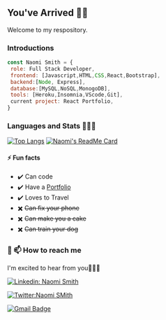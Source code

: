 
## You've Arrived 👋🏾
<p> Welcome to my respository.<p>

 ### Introductions
 ```javascript
const Naomi Smith = {
  role: Full Stack Developer,
  frontend: [Javascript,HTML,CSS,React,Bootstrap],
  backend:[Node, Express],
  database:[MySQL,NoSQL,MonogoDB],
  tools: [Heroku,Insomnia,VScode,Git],
  current project: React Portfolio,
}
```
<!--   <p> Good day my name is Naomi Smith. I am a recent graduate from UNC Chapel Hill, Full Stack Developer bootcamp. I am currently building my portfolio with a variety of applications. 

Here are some ideas to get you started:

- 🔭 I’m currently working on my React portfolio ...
- 🌱 I’m currently learning ...
- 👯 I’m looking to collaborate on ...
- 🤔 I’m looking for help with ...
- 💬 Ask me about ... -->

   
<!-- ## 👩🏾‍💻 Tech Stack
 ![](https://img.shields.io/badge/<WORD_ON_LEFT>-<WORD_ON_RIGHT>-informational?style=flat&logo=<LOGO_NAME>&logoColor=white&color=2bbc8a)
- Javascript
- HTML
- CSS
- Bootstrap
- JQuery
- Node.js
- API’s
- Express
- MySQL
- MongoDB
- React

 -->
### Languages and Stats 👩🏾‍💻
[![Top Langs](https://github-readme-stats.vercel.app/api/top-langs/?username=smithnaomi&show_icons=true&theme=panda&bg_color=31353a&text_color=FF75B5&title_color=19f9d899&icon_color=19f9d899&hide_border=true&include_all_commits=true&count_private=true)](https://smithnaomi.ml "Naomi's top languages")
[![Naomi's ReadMe Card](https://github-readme-stats.vercel.app/api?username=smithnaomi&show_icons=true&theme=panda&bg_color=31353a&text_color=FF75B5&title_color=19f9d899&icon_color=19f9d899&hide_border=true&include_all_commits=true&count_private=true)](https://smithnaomi.ml "Naomi's Contributions")
 
#### ⚡ Fun facts
- ✔️ Can code
- ✔️ Have a [Portfolio](https://smithnaomi.github.io/Portfolio/)
- ✔️ Loves to Travel
- ✖️ ~~Can fix your phone~~
- ✖️ ~~Can make you a cake~~
- ✖️ ~~Can train your dog~~
### 🔗 📫 How to reach me
<p> I'm excited to hear from you🙋🏾‍♀️<p>
<!--  [Email](mailto:smithnaomi488@gmail.com)
[LinkedIn](https://www.linkedin.com/in/smithnaomi488)
[Twitter](https://twitter.com/thenewCoder) -->
 
[![Linkedin: Naomi Smith](https://img.shields.io/badge/-NaomiSmith-blue?style=flat-square&logo=Linkedin&logoColor=white&link=https://www.linkedin.com/in/smithnaomi488/)](https://www.linkedin.com/in/smithnaomi488/)

 [![Twitter:Naomi SMith](https://img.shields.io/twitter/follow/thenewCoder?style=social)](https://twitter.com/thenewCoder)


[![Gmail Badge](https://img.shields.io/badge/-smithnaomi488@gmail.com-d14836?style=flat-square&logo=Gmail&logoColor=white&link=mailto:smithnaomi488@gmail.com)](mailto:smithnaomi488@gmail.com)

